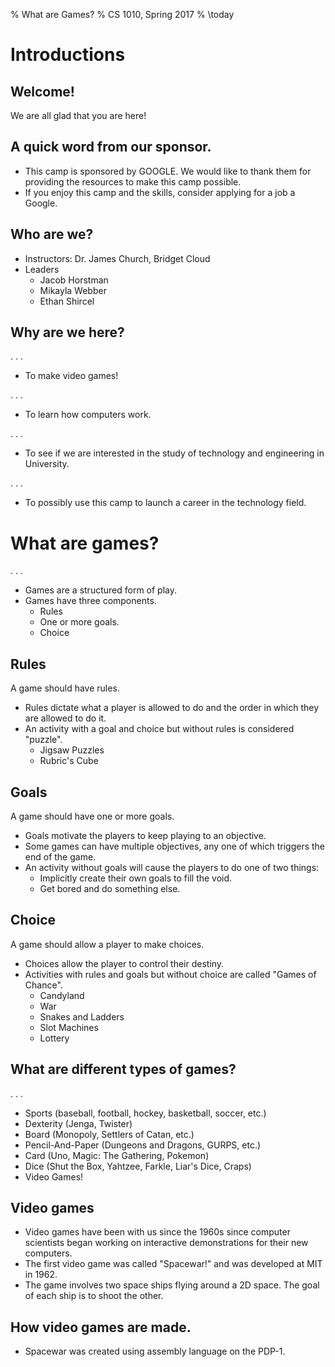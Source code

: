 % What are Games?
% CS 1010, Spring 2017
% \today

# Introductions

## Welcome!

We are all glad that you are here!

## A quick word from our sponsor.

- This camp is sponsored by GOOGLE. We would like to thank them for providing the resources to make this camp possible.
- If you enjoy this camp and the skills, consider applying for a job a Google.

## Who are we? 

- Instructors: Dr. James Church, Bridget Cloud
- Leaders
    - Jacob Horstman
    - Mikayla Webber
    - Ethan Shircel


## Why are we here?

. . .

- To make video games!

. . .

- To learn how computers work.

. . .

- To see if we are interested in the study of technology and engineering in University.

. . .

- To possibly use this camp to launch a career in the technology field.

# What are games?

. . .

- Games are a structured form of play.
- Games have three components.
    - Rules
    - One or more goals.
    - Choice

## Rules

A game should have rules.

- Rules dictate what a player is allowed to do and the order in which they are allowed to do it.
- An activity with a goal and choice but without rules is considered "puzzle".
    - Jigsaw Puzzles
    - Rubric's Cube

## Goals

A game should have one or more goals.

- Goals motivate the players to keep playing to an objective.
- Some games can have multiple objectives, any one of which triggers the end of the game.
- An activity without goals will cause the players to do one of two things:
    - Implicitly create their own goals to fill the void.
    - Get bored and do something else.

## Choice

A game should allow a player to make choices.

- Choices allow the player to control their destiny.
- Activities with rules and goals but without choice are called "Games of Chance".
    - Candyland
    - War
    - Snakes and Ladders
    - Slot Machines
    - Lottery

## What are different types of games?

. . .

- Sports (baseball, football, hockey, basketball, soccer, etc.)
- Dexterity (Jenga, Twister)
- Board (Monopoly, Settlers of Catan, etc.)
- Pencil-And-Paper (Dungeons and Dragons, GURPS, etc.)
- Card (Uno, Magic: The Gathering, Pokemon)
- Dice (Shut the Box, Yahtzee, Farkle, Liar's Dice, Craps)
- Video Games!

## Video games

- Video games have been with us since the 1960s since computer scientists began working on interactive demonstrations for their new computers.
- The first video game was called "Spacewar!" and was developed at MIT in 1962.
- The game involves two space ships flying around a 2D space. The goal of each ship is to shoot the other.

## How video games are made.

- Spacewar was created using assembly language on the PDP-1.
